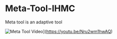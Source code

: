 # Meta-Tool-IHMC

Meta tool is an adaptive tool

![Meta Tool Video](https://youtu.be/Nru2wm1hwAQ/0.jpg)](https://youtu.be/Nru2wm1hwAQ)

